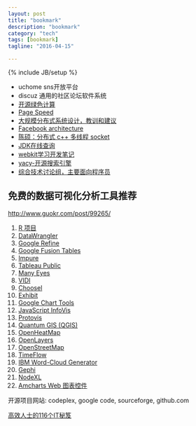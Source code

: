 ```yaml
---
layout: post
title: "bookmark"
description: "bookmark"
category: "tech"
tags: [bookmark]
tagline: "2016-04-15"

---
```

{% include JB/setup %}

- uchome sns开放平台
- discuz 通用的社区论坛软件系统
- [开源绿色计算](http://www.greencompute.org/)
- [Page Speed](http://code.google.com/intl/zh-CN/speed/page-speed/)
- [大规模分布式系统设计，教训和建议](http://www.cs.cornell.edu/projects/ladis2009/talks/dean-keynote-ladis2009.pdf)
- [Facebook architecture](http://www.slideshare.net/mysqlops/facebook-architecture)
- [陈硕：分布式 c++ 多线程 socket](http://www.cnblogs.com/Solstice/)
- [JDK在线查询](http://download.oracle.com/javase/6/docs/api/)
- [webkit学习开发笔记](http://wenku.baidu.com/view/bcbcfa49e45c3b3567ec8bd3.html)
- [yacy-开源搜索引擎](http://yacy.net/en/index.html)
- [综合技术讨论组，主要面向程序员](https://delicious.com/pongba/toplanguage)

## 免费的数据可视化分析工具推荐

http://www.guokr.com/post/99265/

1. [R 项目](http://www.r-project.org/)
2. [DataWrangler](http://vis.stanford.edu/wrangler/)
3. [Google Refine](http://code.google.com/p/google-refine/)
4. [Google Fusion Tables](http://www.google.com/fusiontables/Home)
5. [Impure](http://www.impure.com/)
6. [Tableau Public](http://www.tableausoftware.com/public)
7. [Many Eyes](http://www-958.ibm.com/software/data/cognos/manyeyes/)
8. [VIDI](http://www.dataviz.org/)
10. [Choosel](http://code.google.com/p/choosel/)
11. [Exhibit](http://simile-widgets.org/exhibit/)
12. [Google Chart Tools](http://code.google.com/apis/charttools/index.html)
13. [JavaScript InfoVis](http://thejit.org/)
14. [Protovis](http://vis.stanford.edu/protovis/)
15. [Quantum GIS (QGIS)](http://www.qgis.org/)
16. [OpenHeatMap](http://www.openheatmap.com/)
17. [OpenLayers](http://openlayers.org/)
18. [OpenStreetMap](http://www.openstreetmap.org/)
19. [TimeFlow](https://github.com/FlowingMedia/TimeFlow/wiki/)
20. [IBM Word-Cloud Generator](https://www14.software.ibm.com/webapp/iwm/web/preLogin.do?source=AW-0VW)
21. [Gephi](http://gephi.org/)
22. [NodeXL](http://nodexl.codeplex.com/)
23. [Amcharts Web 图表控件](http://www.amcharts.com/)

开源项目网站: codeplex, google code, sourceforge, github.com

[高效人士的116个IT秘笈](http://lifehackerbook.com/)
